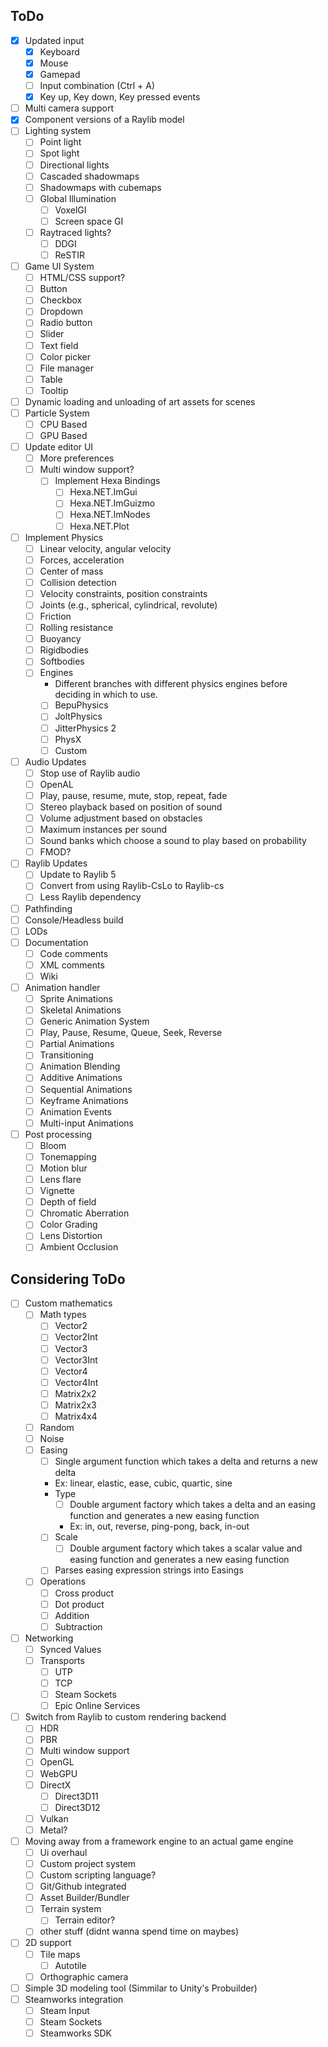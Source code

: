 ﻿
## ToDo
- [X] Updated input
  - [X] Keyboard
  - [X] Mouse
  - [X] Gamepad
  - [ ] Input combination (Ctrl + A)
  - [X] Key up, Key down, Key pressed events
- [ ] Multi camera support
- [X] Component versions of a Raylib model 
- [ ] Lighting system
  - [ ] Point light
  - [ ] Spot light
  - [ ] Directional lights
  - [ ] Cascaded shadowmaps
  - [ ] Shadowmaps with cubemaps
  - [ ] Global Illumination
    - [ ] VoxelGI
    - [ ] Screen space GI
  - [ ] Raytraced lights?
    - [ ] DDGI
    - [ ] ReSTIR
- [ ] Game UI System
  - [ ] HTML/CSS support?
  - [ ] Button
  - [ ] Checkbox
  - [ ] Dropdown
  - [ ] Radio button
  - [ ] Slider
  - [ ] Text field
  - [ ] Color picker
  - [ ] File manager
  - [ ] Table
  - [ ] Tooltip
- [ ] Dynamic loading and unloading of art assets for scenes
- [ ] Particle System
  - [ ] CPU Based
  - [ ] GPU Based
- [ ] Update editor UI
  - [ ] More preferences
  - [ ] Multi window support?
    - [ ] Implement Hexa Bindings
      - [ ] Hexa.NET.ImGui
      - [ ] Hexa.NET.ImGuizmo
      - [ ] Hexa.NET.ImNodes
      - [ ] Hexa.NET.Plot
- [ ] Implement Physics
  - [ ] Linear velocity, angular velocity
  - [ ] Forces, acceleration
  - [ ] Center of mass
  - [ ] Collision detection
  - [ ] Velocity constraints, position constraints
  - [ ] Joints (e.g., spherical, cylindrical, revolute)
  - [ ] Friction
  - [ ] Rolling resistance
  - [ ] Buoyancy
  - [ ] Rigidbodies
  - [ ] Softbodies
  - [ ] Engines
    - Different branches with different physics engines before deciding in which to use.
    - [ ] BepuPhysics
    - [ ] JoltPhysics
    - [ ] JitterPhysics 2
    - [ ] PhysX
    - [ ] Custom
- [ ] Audio Updates
  - [ ] Stop use of Raylib audio
  - [ ] OpenAL
  - [ ] Play, pause, resume, mute, stop, repeat, fade
  - [ ] Stereo playback based on position of sound
  - [ ] Volume adjustment based on obstacles
  - [ ] Maximum instances per sound
  - [ ] Sound banks which choose a sound to play based on probability
  - [ ] FMOD?
- [ ] Raylib Updates
  - [ ] Update to Raylib 5
  - [ ] Convert from using Raylib-CsLo to Raylib-cs
  - [ ] Less Raylib dependency
- [ ] Pathfinding
- [ ] Console/Headless build
- [ ] LODs
- [ ] Documentation
  - [ ] Code comments
  - [ ] XML comments
  - [ ] Wiki
- [ ] Animation handler
  - [ ] Sprite Animations
  - [ ] Skeletal Animations
  - [ ] Generic Animation System
  - [ ] Play, Pause, Resume, Queue, Seek, Reverse
  - [ ] Partial Animations
  - [ ] Transitioning
  - [ ] Animation Blending
  - [ ] Additive Animations
  - [ ] Sequential Animations
  - [ ] Keyframe Animations
  - [ ] Animation Events
  - [ ] Multi-input Animations
- [ ] Post processing
  - [ ] Bloom
  - [ ] Tonemapping
  - [ ] Motion blur
  - [ ] Lens flare
  - [ ] Vignette
  - [ ] Depth of field
  - [ ] Chromatic Aberration
  - [ ] Color Grading
  - [ ] Lens Distortion
  - [ ] Ambient Occlusion

## Considering ToDo
- [ ] Custom mathematics
  - [ ] Math types
    - [ ] Vector2
    - [ ] Vector2Int
    - [ ] Vector3
    - [ ] Vector3Int
    - [ ] Vector4
    - [ ] Vector4Int
    - [ ] Matrix2x2
    - [ ] Matrix2x3
    - [ ] Matrix4x4
  - [ ] Random
  - [ ] Noise
  - [ ] Easing
    - [ ] Single argument function which takes a delta and returns a new delta
    - Ex: linear, elastic, ease, cubic, quartic, sine
    - Type
      - [ ] Double argument factory which takes a delta and an easing function and generates a new easing function
      - Ex: in, out, reverse, ping-pong, back, in-out
    - [ ] Scale
      - [ ] Double argument factory which takes a scalar value and easing function and generates a new easing function
    - [ ] Parses easing expression strings into Easings
  - [ ] Operations
    - [ ] Cross product 
    - [ ] Dot product 
    - [ ] Addition
    - [ ] Subtraction
- [ ] Networking
  - [ ] Synced Values
  - [ ] Transports
    - [ ] UTP
    - [ ] TCP
    - [ ] Steam Sockets
    - [ ] Epic Online Services
- [ ] Switch from Raylib to custom rendering backend
  - [ ] HDR
  - [ ] PBR
  - [ ] Multi window support
  - [ ] OpenGL
  - [ ] WebGPU
  - [ ] DirectX
    - [ ] Direct3D11
    - [ ] Direct3D12
  - [ ] Vulkan
  - [ ] Metal?
- [ ] Moving away from a framework engine to an actual game engine
  - [ ] Ui overhaul
  - [ ] Custom project system
  - [ ] Custom scripting language? 
  - [ ] Git/Github integrated
  - [ ] Asset Builder/Bundler
  - [ ] Terrain system
    - [ ] Terrain editor?
  - [ ] other stuff (didnt wanna spend time on maybes)
- [ ] 2D support
  - [ ] Tile maps
    - [ ] Autotile
  - [ ] Orthographic camera
- [ ] Simple 3D modeling tool (Simmilar to Unity's Probuilder)
- [ ] Steamworks integration
  - [ ] Steam Input
  - [ ] Steam Sockets
  - [ ] Steamworks SDK